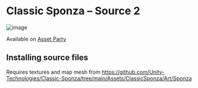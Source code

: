 # Classic Sponza – Source 2

![image](https://github.com/kristiker/Classic-Sponza-Source2/assets/26466974/76333c33-ffa5-4038-9396-4b985dc4f4a1)

Available on [Asset Party](https://asset.party/kristik/sponza)

## Installing source files
Requires textures and map mesh from https://github.com/Unity-Technologies/Classic-Sponza/tree/main/Assets/ClassicSponza/Art/Sponza
